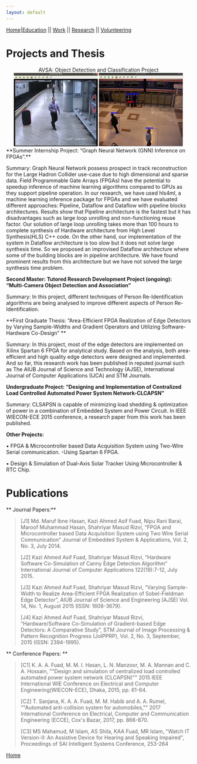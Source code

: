 ```yaml
---
layout: default
---
```

[Home](./)|[Education](./education.html) || [Work](./experience.html) || [Research](./projects.html) || [Volunteering](./volunteering.html)

# Projects and Thesis
<center>AVSA: Object Detection and Classification Project
<img src="/assets/img/avsa1.png" alt="AVSA 1">
<img src="/assets/img/avsa2.png" alt="AVSA 2">
</center>
**Summer Internship Project:
“Graph Neural Network (GNN) Inference on FPGAs”.** 

Summary: Graph Neural Network possess prospect in track reconstruction for the Large Hadron Collider use-case due to high dimensional and sparse data. Field Programmable Gate Arrays (FPGAs) have the potential to speedup inference of machine learning algorithms compared to GPUs as they support pipeline operation. In our research, we have used hls4ml, a machine learning inference package for FPGAs and we have evaluated different approaches: Pipeline, Dataflow and Dataflow with pipeline blocks architectures. Results show that Pipeline architecture is the fastest but it has disadvantages such as large loop unrolling and non-functioning reuse factor. Our solution of large loop unrolling takes more than 100 hours to complete synthesis of Hardware architecture from High Level Synthesis(HLS) C++ code. On the other hand, our implementation of the system in Dataflow architecture is too slow but it does not solve large synthesis time. So we proposed an improvised Dataflow architecture where some of the building blocks are in pipeline architecture. We have found prominent results from this architecture but we have not solved the large synthesis time problem. 

**Second Master: Tutored Research Development Project (ongoing): “Multi-Camera Object Detection and Association”** 

Summary: In this project, different techniques of Person Re-Identification algorithms are being analysed to improve different aspects of Person Re-Identification.

**First Graduate Thesis: “Area-Efficient FPGA Realization of Edge Detectors by Varying Sample-Widths and Gradient Operators and Utilizing Software-Hardware Co-Design” **

Summary: In this project, most of the edge detectors are implemented on Xilinx Spartan 6 FPGA for analytical study. Based on the analysis, both area-efficient and high quality edge detectors were designed and implemented. And so far, this research work has been published in reputed journal such as The AIUB Journal of Science and Technology (AJSE), International Journal of Computer Applications (IJCA) and STM Journals.   

**Undergraduate Project: “Designing and Implementation of Centralized Load Controlled Automated Power System Network-CLCAPSN”** 

Summary: CLSAPSN is capable of minimizing load shedding & optimization of power in a combination of Embedded System and Power Circuit. In IEEE WIECON-ECE 2015 conference, a research paper from this work has been published. 

**Other Projects:**

▪	FPGA & Microcontroller based Data Acquisition System using Two-Wire Serial communication. -Using Spartan 6 FPGA. 

▪	Design & Simulation of Dual-Axis Solar Tracker Using Microcontroller & RTC Chip.

# Publications

** Journal Papers:**

> [J1] Md. Maruf Ibne Hasan, Kazi Ahmed Asif Fuad, Nipu Rani Barai, Maroof Muhammad Hasan, Shahriyar Masud Rizvi, “FPGA and Microcontroller based Data Acquisition System using Two Wire Serial Communication” Journal of Embedded System & Applications, Vol. 2, No. 3, July 2014. 
>
> [J2] Kazi Ahmed Asif Fuad, Shahriyar Masud Rizvi, “Hardware Software Co-Simulation of Canny Edge Detection Algorithm” International Journal of Computer Applications 122(19):7-12, July 2015. 
>
> [J3] Kazi Ahmed Asif Fuad, Shahriyar Masud Rizvi, “Varying Sample-Width to Realize Area-Efficient FPGA Realization of Sobel-Fieldman Edge Detector”, AIUB Journal of Science and Engineering (AJSE) Vol. 14, No. 1, August 2015 (ISSN: 1608-3679). 
>
> [J4] Kazi Ahmed Asif Fuad, Shahriyar Masud Rizvi, “Hardware/Software Co-Simulation of Gradient-based Edge Detectors: A Comparative Study”, STM Journal of Image Processing & Pattern Recognition Progress (JoIPPRP), Vol. 2, No. 3, September, 2015 (ISSN: 2394-1995). 

** Conference Papers: **
 
> [C1] K. A. A. Fuad, M. M. I. Hasan, L. N. Manzoor, M. A. Mannan and C. A. Hossain, ""Design and simulation of centralized load controlled automated power system network (CLCAPSN)"" 2015 IEEE International WIE Conference on Electrical and Computer Engineering(WIECON-ECE), Dhaka, 2015, pp. 61-64. 
>
> [C2] T. Sanjana, K. A. A. Fuad, M. M. Habib and A. A. Rumel, ""Automated anti-collision system for automobiles,"" 2017 International Conference on Electrical, Computer and Communication Engineering (ECCE), Cox's Bazar, 2017, pp. 866-870. 
>
> [C3] MS Mahamud, M Islam, AS Shila, KAA Fuad, MR Islam, "Watch IT Version-II: An Assistive Device for Hearing and Speaking Impaired", Proceedings of SAI Intelligent Systems Conference, 253-264

[Home](./)
